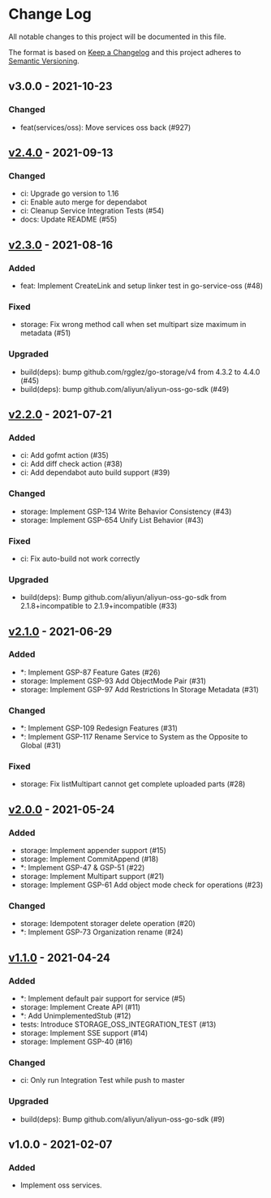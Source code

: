 # Change Log

All notable changes to this project will be documented in this file.

The format is based on [Keep a Changelog](https://keepachangelog.com/)
and this project adheres to [Semantic Versioning](https://semver.org/).

## v3.0.0 - 2021-10-23

### Changed

- feat(services/oss): Move services oss back (#927)

## [v2.4.0] - 2021-09-13

### Changed

- ci: Upgrade go version to 1.16
- ci: Enable auto merge for dependabot
- ci: Cleanup Service Integration Tests (#54)
- docs: Update README (#55)

## [v2.3.0] - 2021-08-16

### Added

- feat: Implement CreateLink and setup linker test in go-service-oss (#48)

### Fixed

- storage: Fix wrong method call when set multipart size maximum in metadata (#51)

### Upgraded

- build(deps): bump github.com/rgglez/go-storage/v4 from 4.3.2 to 4.4.0 (#45)
- build(deps): bump github.com/aliyun/aliyun-oss-go-sdk (#49)

## [v2.2.0] - 2021-07-21

### Added

- ci: Add gofmt action (#35)
- ci: Add diff check action (#38)
- ci: Add dependabot auto build support (#39)

### Changed

- storage: Implement GSP-134 Write Behavior Consistency (#43)
- storage: Implement GSP-654 Unify List Behavior (#43)

### Fixed

- ci: Fix auto-build not work correctly

### Upgraded

- build(deps): Bump github.com/aliyun/aliyun-oss-go-sdk from 2.1.8+incompatible to 2.1.9+incompatible (#33)

## [v2.1.0] - 2021-06-29

### Added

- *: Implement GSP-87 Feature Gates (#26)
- storage: Implement GSP-93 Add ObjectMode Pair (#31)
- storage: Implement GSP-97 Add Restrictions In Storage Metadata (#31)

### Changed

- *: Implement GSP-109 Redesign Features (#31)
- *: Implement GSP-117 Rename Service to System as the Opposite to Global (#31)

### Fixed

- storage: Fix listMultipart cannot get complete uploaded parts (#28)

## [v2.0.0] - 2021-05-24

### Added

- storage: Implement appender support (#15)
- storage: Implement CommitAppend (#18)
- *: Implement GSP-47 & GSP-51 (#22)
- storage: Implement Multipart support (#21)
- storage: Implement GSP-61 Add object mode check for operations (#23)

### Changed

- storage: Idempotent storager delete operation (#20)
- *: Implement GSP-73 Organization rename (#24)

## [v1.1.0] - 2021-04-24

### Added

- *: Implement default pair support for service (#5)
- storage: Implement Create API (#11)
- *: Add UnimplementedStub (#12)
- tests: Introduce STORAGE_OSS_INTEGRATION_TEST (#13)
- storage: Implement SSE support (#14)
- storage: Implement GSP-40 (#16)

### Changed

- ci: Only run Integration Test while push to master

### Upgraded

- build(deps): Bump github.com/aliyun/aliyun-oss-go-sdk (#9)

## v1.0.0 - 2021-02-07

### Added

- Implement oss services.

[v2.4.0]: https://github.com/rgglez/go-service-oss/compare/v2.3.0...v2.4.0
[v2.3.0]: https://github.com/rgglez/go-service-oss/compare/v2.2.0...v2.3.0
[v2.2.0]: https://github.com/rgglez/go-service-oss/compare/v2.1.0...v2.2.0
[v2.1.0]: https://github.com/rgglez/go-service-oss/compare/v2.0.0...v2.1.0
[v2.0.0]: https://github.com/rgglez/go-service-oss/compare/v1.1.0...v2.0.0
[v1.1.0]: https://github.com/rgglez/go-service-oss/compare/v1.0.0...v1.1.0
